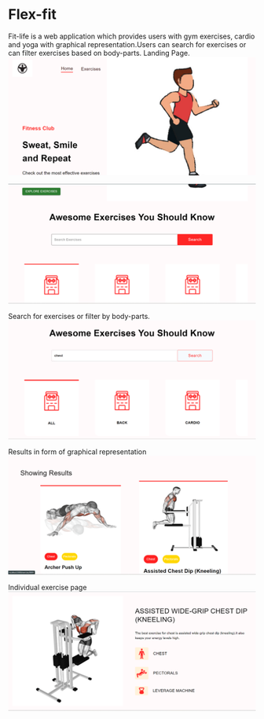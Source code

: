 # Flex-fit

 Fit-life is a web application which provides users with gym exercises, cardio and yoga with graphical representation.Users can search for exercises or can filter exercises based on body-parts.
 Landing Page.
 ![Image 1](https://github.com/piyushpatil4270/Fit-life/blob/master/client/src/assets/Screenshot%20(9)%20-%20Copy.png) 
 
 ![Image 3](https://github.com/piyushpatil4270/Fit-life/blob/master/client/src/assets/Screenshot%20(10)%20-%20Copy.png)

  
 Search for exercises or filter by body-parts.
 ![Image 4](https://github.com/piyushpatil4270/Fit-life/blob/master/client/src/assets/Screenshot%20(11)%20-%20Copy.png) 

 Results in form of graphical representation
 ![Image 5](https://github.com/piyushpatil4270/Fit-life/blob/master/client/src/assets/Screenshot%20(12)%20-%20Copy.png) 
 
 Individual exercise page
 ![Image 6](https://github.com/piyushpatil4270/Fit-life/blob/master/client/src/assets/Screenshot%20(14)%20-%20Copy.png) 

